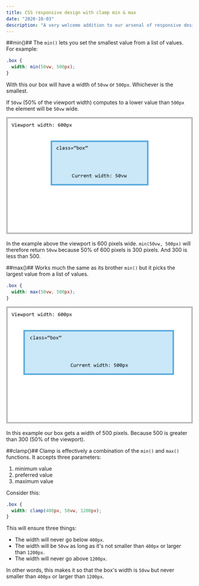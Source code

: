 ```yaml
---
title: CSS responsive design with clamp min & max
date: "2020-10-03"
description: "A very welcome addition to our arsenal of responsive design tools. The min() max() and clamp() functions are now supported in all major browsers. "
---
```


##min()##
The `min()` lets you set the smallest value from a list of values.
For example:

```css
.box {
  width: min(50vw, 500px);
}
```

With this our box will have a width of `50vw` or `500px`. Whichever is the smallest.

If `50vw` (50% of the viewport width) computes to a lower value than `500px` the element will be `50vw` wide.

![min](./min.png)

In the example above the viewport is 600 pixels wide. `min(50vw, 500px)` will therefore return `50vw` because 50% of 600 pixels is 300 pixels. And 300 is less than 500.

##max()##
Works much the same as its brother `min()` but it picks the largest value from a list of values.

```css
.box {
  width: max(50vw, 500px);
}
```

![max](./max.png)

In this example our box gets a width of 500 pixels. Because 500 is greater than 300 (50% of the viewport).

##clamp()##
Clamp is effectively a combination of the `min()` and `max()` functions. It accepts three parameters:

1. minimum value
2. preferred value
3. maximum value

Consider this:

```css
.box {
  width: clamp(400px, 50vw, 1200px);
}
```

This will ensure three things:

- The width will never go below `400px`.
- The width will be `50vw` as long as it's not smaller than `400px` or larger than `1200px`.
- The width will never go above `1200px`.

In other words, this makes it so that the box's width is `50vw` but never smaller than `400px` or larger than `1200px`.
